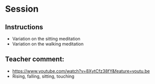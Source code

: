 # Session

## Instructions

- Variation on the sitting meditation
- Variation on the walking meditation

## Teacher comment:

- https://www.youtube.com/watch?v=8XytCfz38fY&feature=youtu.be
- Rising, falling, sitting, touching
